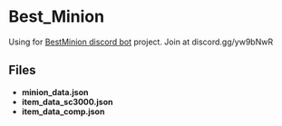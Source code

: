 # Best_Minion
Using for [BestMinion discord bot](https://hypixel.net/threads/discord-bot-bestminion-calculate-best-minion.3323880/#post-23764034) project. Join at discord.gg/yw9bNwR

## Files

* **minion_data.json**
* **item_data_sc3000.json**
* **item_data_comp.json**
